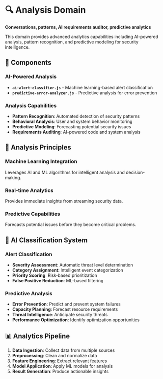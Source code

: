 # 🔍 Analysis Domain

**Conversations, patterns, AI requirements auditor, predictive analytics**

This domain provides advanced analytics capabilities including AI-powered analysis, pattern recognition, and predictive modeling for security intelligence.

## 📁 Components

### AI-Powered Analysis
- **`ai-alert-classifier.js`** - Machine learning-based alert classification
- **`predictive-error-analyzer.js`** - Predictive analysis for error prevention

### Analysis Capabilities
- **Pattern Recognition**: Automated detection of security patterns
- **Behavioral Analysis**: User and system behavior monitoring
- **Predictive Modeling**: Forecasting potential security issues
- **Requirements Auditing**: AI-powered code and system analysis

## 🎯 Analysis Principles

### Machine Learning Integration
Leverages AI and ML algorithms for intelligent analysis and decision-making.

### Real-time Analytics
Provides immediate insights from streaming security data.

### Predictive Capabilities
Forecasts potential issues before they become critical problems.

## 🧠 AI Classification System

### Alert Classification
- **Severity Assessment**: Automatic threat level determination
- **Category Assignment**: Intelligent event categorization
- **Priority Scoring**: Risk-based prioritization
- **False Positive Reduction**: ML-based filtering

### Predictive Analysis
- **Error Prevention**: Predict and prevent system failures
- **Capacity Planning**: Forecast resource requirements
- **Threat Intelligence**: Anticipate security threats
- **Performance Optimization**: Identify optimization opportunities

## 📊 Analytics Pipeline

1. **Data Ingestion**: Collect data from multiple sources
2. **Preprocessing**: Clean and normalize data
3. **Feature Engineering**: Extract relevant features
4. **Model Application**: Apply ML models for analysis
5. **Result Generation**: Produce actionable insights